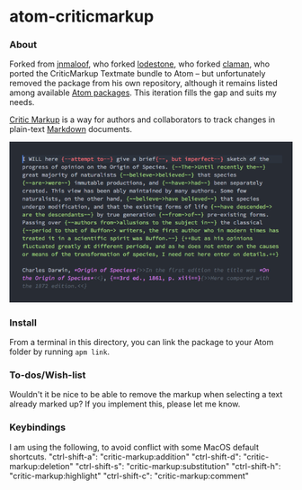 # atom-criticmarkup

### About
Forked from [jnmaloof](https://github.com/jnmaloof/critic-markup), who forked [lodestone](https://github.com/lodestone/critic-markup), who forked [claman](https://github.com/claman/), who ported the CriticMarkup Textmate bundle to Atom – but unfortunately removed the package from his own repository, although it remains listed among available [Atom packages](https://atom.io/packages/). This iteration fills the gap and suits my needs.

[Critic Markup](http://criticmarkup.com/) is a way for authors and collaborators to track changes in plain-text [Markdown](https://en.wikipedia.org/wiki/Markdown) documents.

![](darwin_os_criticmarkup.png)

### Install
From a terminal in this directory, you can link the package to your Atom folder by running `apm link`.

### To-dos/Wish-list
Wouldn't it be nice to be able to remove the markup when selecting a text already marked up? If you implement this, please let me know.

### Keybindings
I am using the following, to avoid conflict with some MacOS default shortcuts.
"ctrl-shift-a": "critic-markup:addition"
"ctrl-shift-d": "critic-markup:deletion"
"ctrl-shift-s": "critic-markup:substitution"
"ctrl-shift-h": "critic-markup:highlight"
"ctrl-shift-c": "critic-markup:comment"
